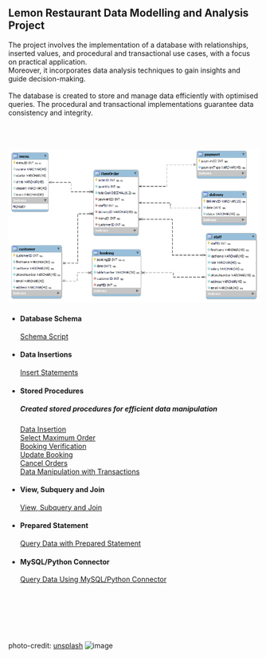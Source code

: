 ## Lemon Restaurant Data Modelling and Analysis Project
The project involves the implementation of a database with relationships, inserted values, and procedural and transactional use cases, with a focus on practical application.   
Moreover, it incorporates data analysis techniques to gain insights and guide decision-making.<br>                                                                                                                   
The database is created to store and manage data efficiently with optimised queries. The procedural and transactional implementations guarantee data consistency and integrity. <br><br><br><br>                                                                                                  


![database_model](https://github.com/TheDataCode/Database-Capstone-Project/blob/main/lemon_db_schema.png)






- #### Database Schema                                             
    [Schema Script](https://github.com/TheDataCode/Database-Capstone-Project/blob/main/little_restaurant_db.sql)


- #### Data Insertions
    [Insert Statements](https://github.com/TheDataCode/Database-Engineering-and-Analysis-Project/blob/main/insert_script.sql)  
    

- #### Stored Procedures
   ##### Created stored procedures for efficient data manipulation
    [Data Insertion](https://github.com/TheDataCode/Database-Capstone-Project/blob/main/storedprocedure_insertions.sql)              
    [Select Maximum Order](https://github.com/TheDataCode/Database-Capstone-Project/blob/main/stored_procedures.sql)                  
    [Booking Verification](https://github.com/TheDataCode/Database-Capstone-Project/blob/main/storedProcedure-checkBooking.sql)       
    [Update Booking](https://github.com/TheDataCode/Database-Capstone-Project/blob/main/storedProcedure-Updates.sql)                  
    [Cancel Orders](https://github.com/TheDataCode/Database-Capstone-Project/blob/main/storedProcedure-Delete_statement.sql)           
    [Data Manipulation with Transactions](https://github.com/TheDataCode/Database-Capstone-Project/blob/main/Stored%20Procedure%20with%20Transactions.sql)                                                                       
    
 - #### View, Subquery and Join
     [View, Subquery and Join ](https://github.com/TheDataCode/Database-Capstone-Project/blob/main/data_retrieval_scripts.sql)


 - #### Prepared Statement
     [Query Data with Prepared Statement](https://github.com/TheDataCode/Database-Capstone-Project/blob/main/prepared_statement.sql)
     
     
 - #### MySQL/Python Connector
      [Query Data Using MySQL/Python Connector](https://github.com/TheDataCode/Database-Capstone-Project/blob/main/data-retrieval-with-python.ipynb) <br><br><br><br><br><br><br>


photo-credit: [unsplash](https://unsplash.com/@_k8_)
![image](https://github.com/TheDataCode/Database-Capstone-Project/assets/107037322/1afba8bd-b489-4e54-a909-2d43029859d9)

